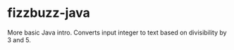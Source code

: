 # fizzbuzz-java

More basic Java intro. Converts input integer to text based on divisibility by 3 and 5.
